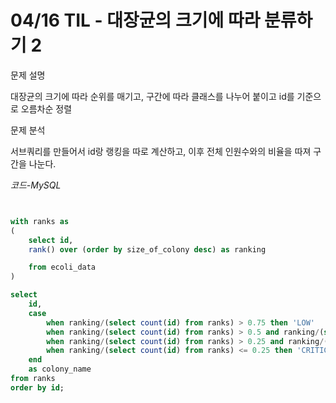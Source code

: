 # 04/16 TIL - 대장균의 크기에 따라 분류하기 2

문제 설명

대장균의 크기에 따라 순위를 매기고, 구간에 따라 클래스를 나누어 붙이고 id를 기준으로 오름차순 정렬

문제 분석

서브쿼리를 만들어서 id랑 랭킹을 따로 계산하고, 이후 전체 인원수와의 비율을 따져 구간을 나눈다.

*코드-MySQL*

```SQL


with ranks as
(
    select id, 
    rank() over (order by size_of_colony desc) as ranking

    from ecoli_data
)

select
    id,
    case
        when ranking/(select count(id) from ranks) > 0.75 then 'LOW' 
        when ranking/(select count(id) from ranks) > 0.5 and ranking/(select count(id) from ranks) <= 0.75 then 'MEDIUM'
        when ranking/(select count(id) from ranks) > 0.25 and ranking/(select count(id) from ranks) <= 0.5 then 'HIGH'
        when ranking/(select count(id) from ranks) <= 0.25 then 'CRITICAL'
    end
    as colony_name
from ranks
order by id;



```